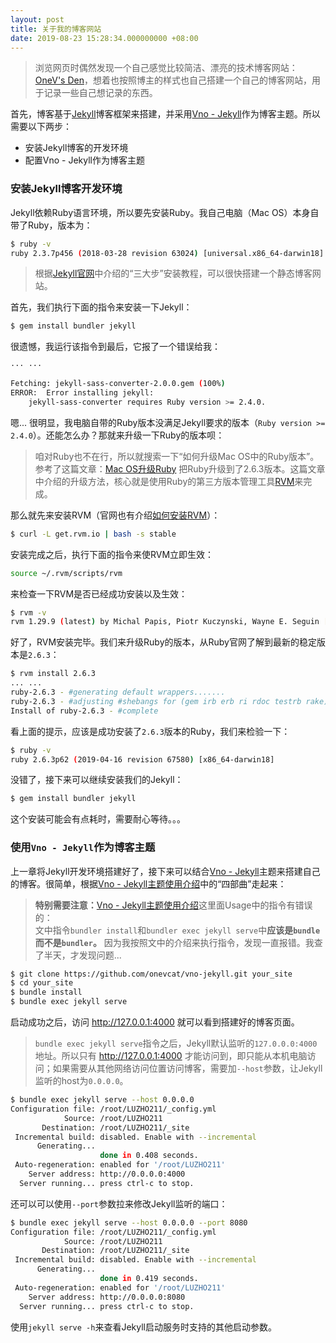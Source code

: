 ```yaml
---
layout: post
title: 关于我的博客网站
date: 2019-08-23 15:28:34.000000000 +08:00
---
```


>浏览网页时偶然发现一个自己感觉比较简洁、漂亮的技术博客网站：[OneV's Den](https://onevcat.com/)，想着也按照博主的样式也自己搭建一个自己的博客网站，用于记录一些自己想记录的东西。

首先，博客基于[Jekyll](https://jekyllrb.com/)博客框架来搭建，并采用[Vno - Jekyll](https://github.com/onevcat/vno-jekyll)作为博客主题。所以需要以下两步：

- 安装Jekyll博客的开发环境
- 配置Vno - Jekyll作为博客主题

### 安装Jekyll博客开发环境
Jekyll依赖Ruby语言环境，所以要先安装Ruby。我自己电脑（Mac OS）本身自带了Ruby，版本为：

```bash
$ ruby -v
ruby 2.3.7p456 (2018-03-28 revision 63024) [universal.x86_64-darwin18]
```

>根据[Jekyll官网](https://jekyllrb.com/)中介绍的“三大步”安装教程，可以很快搭建一个静态博客网站。

首先，我们执行下面的指令来安装一下Jekyll：

```bash
$ gem install bundler jekyll
```

很遗憾，我运行该指令到最后，它报了一个错误给我：

```bash
··· ···

Fetching: jekyll-sass-converter-2.0.0.gem (100%)
ERROR:  Error installing jekyll:
	jekyll-sass-converter requires Ruby version >= 2.4.0.
```

嗯... 很明显，我电脑自带的Ruby版本没满足Jekyll要求的版本（`Ruby version >= 2.4.0`）。还能怎么办？那就来升级一下Ruby的版本呗：

>咱对Ruby也不在行，所以就搜索一下“如何升级Mac OS中的Ruby版本”。参考了这篇文章：[Mac OS升级Ruby](https://www.jianshu.com/p/a575aff064e3) 把Ruby升级到了2.6.3版本。这篇文章中介绍的升级方法，核心就是使用Ruby的第三方版本管理工具[RVM](http://rvm.io/)来完成。

那么就先来安装RVM（官网也有介绍[如何安装RVM](http://rvm.io/)）：

```bash
$ curl -L get.rvm.io | bash -s stable
```

安装完成之后，执行下面的指令来使RVM立即生效：

```bash
source ~/.rvm/scripts/rvm
```

来检查一下RVM是否已经成功安装以及生效：

```bash
$ rvm -v
rvm 1.29.9 (latest) by Michal Papis, Piotr Kuczynski, Wayne E. Seguin [https://rvm.io]
```

好了，RVM安装完毕。我们来升级Ruby的版本，从Ruby官网了解到最新的稳定版本是`2.6.3`：
```bash
$ rvm install 2.6.3
... ...
ruby-2.6.3 - #generating default wrappers.......
ruby-2.6.3 - #adjusting #shebangs for (gem irb erb ri rdoc testrb rake).
Install of ruby-2.6.3 - #complete
```

看上面的提示，应该是成功安装了`2.6.3`版本的Ruby，我们来检验一下：

```bash
$ ruby -v
ruby 2.6.3p62 (2019-04-16 revision 67580) [x86_64-darwin18]
```

没错了，接下来可以继续安装我们的Jekyll：
                           
```bash
$ gem install bundler jekyll
```

这个安装可能会有点耗时，需要耐心等待。。。

### 使用`Vno - Jekyll`作为博客主题

上一章将Jekyll开发环境搭建好了，接下来可以结合[Vno - Jekyll](https://github.com/onevcat/vno-jekyll)主题来搭建自己的博客。很简单，根据[Vno - Jekyll主题使用介绍](https://vno.onevcat.com/2016/02/hello-world-vno/)中的“四部曲”走起来：

>**特别需要注意：**[Vno - Jekyll主题使用介绍](https://vno.onevcat.com/2016/02/hello-world-vno/)这里面Usage中的指令有错误的：<br />
>文中指令`bundler install`和`bundler exec jekyll serve`中**应该是`bundle`而不是`bundler`。** 因为我按照文中的介绍来执行指令，发现一直报错。我查了半天，才发现问题...

```bash
$ git clone https://github.com/onevcat/vno-jekyll.git your_site
$ cd your_site
$ bundle install
$ bundle exec jekyll serve
```

启动成功之后，访问 <a href="http://127.0.0.1:4000" target="_blank">http://127.0.0.1:4000</a> 就可以看到搭建好的博客页面。

>`bundle exec jekyll serve`指令之后，Jekyll默认监听的`127.0.0.0:4000`地址。所以只有 <a>http://127.0.0.1:4000</a> 才能访问到，即只能从本机电脑访问；如果需要从其他网络访问位置访问博客，需要加`--host`参数，让Jekyll监听的host为`0.0.0.0`。

```bash
$ bundle exec jekyll serve --host 0.0.0.0
Configuration file: /root/LUZHO211/_config.yml
            Source: /root/LUZHO211
       Destination: /root/LUZHO211/_site
 Incremental build: disabled. Enable with --incremental
      Generating...
                    done in 0.408 seconds.
 Auto-regeneration: enabled for '/root/LUZHO211'
    Server address: http://0.0.0.0:4000
  Server running... press ctrl-c to stop.
```

还可以可以使用`--port`参数拉来修改Jekyll监听的端口：

```bash
$ bundle exec jekyll serve --host 0.0.0.0 --port 8080
Configuration file: /root/LUZHO211/_config.yml
            Source: /root/LUZHO211
       Destination: /root/LUZHO211/_site
 Incremental build: disabled. Enable with --incremental
      Generating...
                    done in 0.419 seconds.
 Auto-regeneration: enabled for '/root/LUZHO211'
    Server address: http://0.0.0.0:8080
  Server running... press ctrl-c to stop.
```

使用`jekyll serve -h`来查看Jekyll启动服务时支持的其他启动参数。







